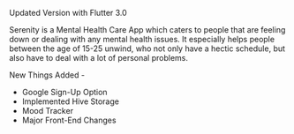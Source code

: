 Updated Version with Flutter 3.0

Serenity is a Mental Health Care App which caters to people that are feeling down or dealing with any mental health issues. It especially helps people between the age of 15-25 unwind, who not only have a hectic schedule, but also have to deal with a lot of personal problems.

New Things Added -
- Google Sign-Up Option
- Implemented Hive Storage
- Mood Tracker
- Major Front-End Changes
